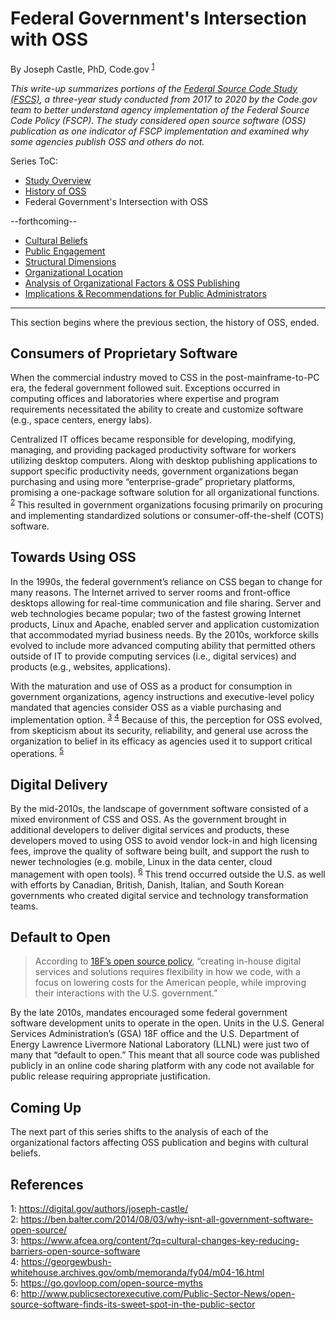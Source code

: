 # Federal Government's Intersection with OSS
By Joseph Castle, PhD, Code.gov <sup>[1](#fn1)</sup>

*This write-up summarizes portions of the [Federal Source Code Study (FSCS)](https://github.com/GSA/code-gov/blob/master/docs/FederalSourceCodeStudy/FederalSourceCodeStudy.pdf), a three-year study conducted from 2017 to 2020 by the Code.gov team to better understand agency implementation of the Federal Source Code Policy (FSCP). The study considered open source software (OSS) publication as one indicator of FSCP implementation and examined why some agencies publish OSS and others do not.*

Series ToC:
- [Study Overview](study_overview.md)
- [History of OSS](history_of_OSS.md)
- Federal Government's Intersection with OSS

--forthcoming--
- [Cultural Beliefs](#)
- [Public Engagement](#)
- [Structural Dimensions](#)
- [Organizational Location](#)
- [Analysis of Organizational Factors & OSS Publishing](#)
- [Implications & Recommendations for Public Administrators](#)

---

This section begins where the previous section, the history of OSS, ended.

## Consumers of Proprietary Software

When the commercial industry moved to CSS in the post-mainframe-to-PC era, the federal government followed suit. Exceptions occurred in computing offices and laboratories where expertise and program requirements necessitated the ability to create and customize software (e.g., space centers, energy labs). 

Centralized IT offices became responsible for developing, modifying, managing, and providing packaged productivity software for workers utilizing desktop computers. Along with desktop publishing applications to support specific productivity needs, government organizations began purchasing and using more “enterprise-grade” proprietary platforms, promising a one-package software solution for all organizational functions. <sup>[2](#fn2)</sup> This resulted in government organizations focusing primarily on procuring and implementing standardized solutions or consumer-off-the-shelf (COTS) software.

## Towards Using OSS

In the 1990s, the federal government’s reliance on CSS began to change for many reasons. The Internet arrived to server rooms and front-office desktops allowing for real-time communication and file sharing. Server and web technologies became popular; two of the fastest growing Internet products, Linux and Apache, enabled server and application customization that accommodated myriad business needs. By the 2010s, workforce skills evolved to include more advanced computing ability that permitted others outside of IT to provide computing services (i.e., digital services) and products (e.g., websites, applications).

With the maturation and use of OSS as a product for consumption in government organizations, agency instructions and executive-level policy mandated that agencies consider OSS as a viable purchasing and implementation option. <sup>[3](#fn3)</sup> <sup>[4](#fn4)</sup> Because of this, the perception for OSS evolved, from skepticism about its security, reliability, and general use across the organization to belief in its efficacy as agencies used it to support critical operations. <sup>[5](#fn5)</sup>

## Digital Delivery

By the mid-2010s, the landscape of government software consisted of a mixed environment of CSS and OSS. As the government brought in additional developers to deliver digital services and products, these developers moved to using OSS to avoid vendor lock-in and high licensing fees, improve the quality of software being built, and support the rush to newer technologies (e.g. mobile, Linux in the data center, cloud management with open tools). <sup>[6](#fn6)</sup> This trend occurred outside the U.S. as well with efforts by Canadian, British, Danish, Italian, and South Korean governments who created digital service and technology transformation teams.

## Default to Open

> According to [18F’s open source policy](https://github.com/18F/open-source-policy), “creating in-house digital services and solutions requires flexibility in how we code, with a focus on lowering costs for the American people, while improving their interactions with the U.S. government.”

By the late 2010s, mandates encouraged some federal government software development units to operate in the open. Units in the U.S. General Services Administration’s (GSA) 18F office and the U.S. Department of Energy Lawrence Livermore National Laboratory (LLNL) were just two of many that “default to open.” This meant that all source code was published publicly in an online code sharing platform with any code not available for public release requiring appropriate justification.

## Coming Up

The next part of this series shifts to the analysis of each of the organizational factors affecting OSS publication and begins with cultural beliefs.

## References

<a name='fn1'>1</a>: https://digital.gov/authors/joseph-castle/  
<a name='fn2'>2</a>: https://ben.balter.com/2014/08/03/why-isnt-all-government-software-open-source/  
<a name='fn3'>3</a>: https://www.afcea.org/content/?q=cultural-changes-key-reducing-barriers-open-source-software  
<a name='fn4'>4</a>: https://georgewbush-whitehouse.archives.gov/omb/memoranda/fy04/m04-16.html  
<a name='fn5'>5</a>: https://go.govloop.com/open-source-myths  
<a name='fn6'>6</a>: http://www.publicsectorexecutive.com/Public-Sector-News/open-source-software-finds-its-sweet-spot-in-the-public-sector